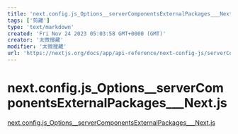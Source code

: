 ```yaml
---
title: 'next.config.js_Options__serverComponentsExternalPackages___Next.js'
tags: ['剪藏']
type: 'text/markdown'
created: 'Fri Nov 24 2023 05:03:58 GMT+0000 (GMT)'
creator: '太微搜藏'
modifier: '太微搜藏'
url: 'https://nextjs.org/docs/app/api-reference/next-config-js/serverComponentsExternalPackages'
---
```


# next.config.js_Options__serverComponentsExternalPackages___Next.js

[next.config.js_Options__serverComponentsExternalPackages___Next.js](https://nextjs.org/docs/app/api-reference/next-config-js/serverComponentsExternalPackages)
